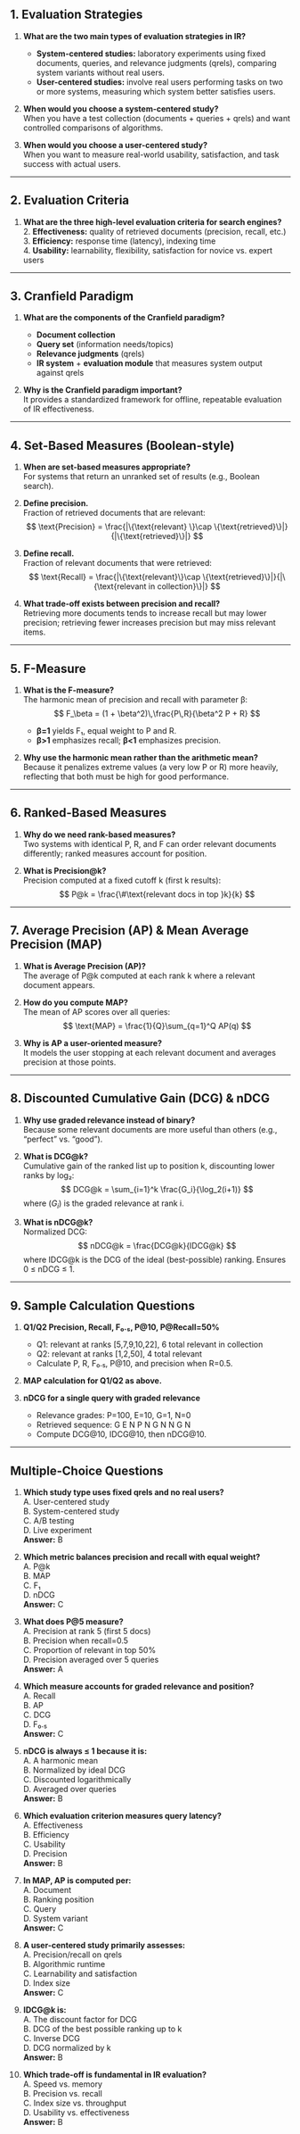 ## 1. Evaluation Strategies

1. **What are the two main types of evaluation strategies in IR?**  
   - **System-centered studies:** laboratory experiments using fixed documents, queries, and relevance judgments (qrels), comparing system variants without real users.  
   - **User-centered studies:** involve real users performing tasks on two or more systems, measuring which system better satisfies users.

2. **When would you choose a system-centered study?**  
   When you have a test collection (documents + queries + qrels) and want controlled comparisons of algorithms.

3. **When would you choose a user-centered study?**  
   When you want to measure real-world usability, satisfaction, and task success with actual users.

---

## 2. Evaluation Criteria

1. **What are the three high-level evaluation criteria for search engines?**  
   2. **Effectiveness:** quality of retrieved documents (precision, recall, etc.)  
   3. **Efficiency:** response time (latency), indexing time  
   4. **Usability:** learnability, flexibility, satisfaction for novice vs. expert users

---

## 3. Cranfield Paradigm

1. **What are the components of the Cranfield paradigm?**  
   - **Document collection**  
   - **Query set** (information needs/topics)  
   - **Relevance judgments** (qrels)  
   - **IR system** + **evaluation module** that measures system output against qrels

2. **Why is the Cranfield paradigm important?**  
   It provides a standardized framework for offline, repeatable evaluation of IR effectiveness.

---

## 4. Set-Based Measures (Boolean-style)

1. **When are set-based measures appropriate?**  
   For systems that return an unranked set of results (e.g., Boolean search).

2. **Define precision.**  
   Fraction of retrieved documents that are relevant:  
   $$
     \text{Precision} = \frac{|\{\text{relevant} \}\cap \{\text{retrieved}\}|}{|\{\text{retrieved}\}|}
   $$

3. **Define recall.**  
   Fraction of relevant documents that were retrieved:  
   $$
     \text{Recall} = \frac{|\{\text{relevant}\}\cap \{\text{retrieved}\}|}{|\{\text{relevant in collection}\}|}
   $$

4. **What trade-off exists between precision and recall?**  
   Retrieving more documents tends to increase recall but may lower precision; retrieving fewer increases precision but may miss relevant items.

---

## 5. F-Measure

1. **What is the F-measure?**  
   The harmonic mean of precision and recall with parameter β:  
   $$
     F_\beta = (1 + \beta^2)\,\frac{P\,R}{\beta^2 P + R}
   $$
   - **β=1** yields F₁, equal weight to P and R.  
   - **β>1** emphasizes recall; **β<1** emphasizes precision.

2. **Why use the harmonic mean rather than the arithmetic mean?**  
   Because it penalizes extreme values (a very low P or R) more heavily, reflecting that both must be high for good performance.

---

## 6. Ranked-Based Measures

1. **Why do we need rank-based measures?**  
   Two systems with identical P, R, and F can order relevant documents differently; ranked measures account for position.

2. **What is Precision@k?**  
   Precision computed at a fixed cutoff k (first k results):  
   $$
     P@k = \frac{\#\text{relevant docs in top }k}{k}
   $$

---

## 7. Average Precision (AP) & Mean Average Precision (MAP)

1. **What is Average Precision (AP)?**  
   The average of P@k computed at each rank k where a relevant document appears.  

2. **How do you compute MAP?**  
   The mean of AP scores over all queries:  
   $$
     \text{MAP} = \frac{1}{Q}\sum_{q=1}^Q AP(q)
   $$

3. **Why is AP a user-oriented measure?**  
   It models the user stopping at each relevant document and averages precision at those points.

---

## 8. Discounted Cumulative Gain (DCG) & nDCG

1. **Why use graded relevance instead of binary?**  
   Because some relevant documents are more useful than others (e.g., “perfect” vs. “good”).

2. **What is DCG@k?**  
   Cumulative gain of the ranked list up to position k, discounting lower ranks by log₂:  
   $$
     DCG@k = \sum_{i=1}^k \frac{G_i}{\log_2(i+1)}
   $$
   where \($G_i$\) is the graded relevance at rank i.

3. **What is nDCG@k?**  
   Normalized DCG:  
   $$
     nDCG@k = \frac{DCG@k}{IDCG@k}
	$$ 
   where IDCG@k is the DCG of the ideal (best-possible) ranking. Ensures 0 ≤ nDCG ≤ 1.

---

## 9. Sample Calculation Questions

1. **Q1/Q2 Precision, Recall, F₀.₅, P@10, P@Recall=50%**  
   - Q1: relevant at ranks [5,7,9,10,22], 6 total relevant in collection  
   - Q2: relevant at ranks [1,2,50], 4 total relevant  
   - Calculate P, R, F₀.₅, P@10, and precision when R=0.5.

2. **MAP calculation for Q1/Q2 as above.**  

3. **nDCG for a single query with graded relevance**  
   - Relevance grades: P=100, E=10, G=1, N=0  
   - Retrieved sequence: G E N P N G N N G N  
   - Compute DCG@10, IDCG@10, then nDCG@10.

---

## Multiple-Choice Questions

1. **Which study type uses fixed qrels and no real users?**  
   A. User-centered study  
   B. System-centered study  
   C. A/B testing  
   D. Live experiment  
   **Answer:** B

2. **Which metric balances precision and recall with equal weight?**  
   A. P@k  
   B. MAP  
   C. F₁  
   D. nDCG  
   **Answer:** C

3. **What does P@5 measure?**  
   A. Precision at rank 5 (first 5 docs)  
   B. Precision when recall=0.5  
   C. Proportion of relevant in top 50%  
   D. Precision averaged over 5 queries  
   **Answer:** A

4. **Which measure accounts for graded relevance and position?**  
   A. Recall  
   B. AP  
   C. DCG  
   D. F₀.₅  
   **Answer:** C

5. **nDCG is always ≤ 1 because it is:**  
   A. A harmonic mean  
   B. Normalized by ideal DCG  
   C. Discounted logarithmically  
   D. Averaged over queries  
   **Answer:** B

6. **Which evaluation criterion measures query latency?**  
   A. Effectiveness  
   B. Efficiency  
   C. Usability  
   D. Precision  
   **Answer:** B

7. **In MAP, AP is computed per:**  
   A. Document  
   B. Ranking position  
   C. Query  
   D. System variant  
   **Answer:** C

8. **A user-centered study primarily assesses:**  
   A. Precision/recall on qrels  
   B. Algorithmic runtime  
   C. Learnability and satisfaction  
   D. Index size  
   **Answer:** C

9. **IDCG@k is:**  
   A. The discount factor for DCG  
   B. DCG of the best possible ranking up to k  
   C. Inverse DCG  
   D. DCG normalized by k  
   **Answer:** B

10. **Which trade-off is fundamental in IR evaluation?**  
    A. Speed vs. memory  
    B. Precision vs. recall  
    C. Index size vs. throughput  
    D. Usability vs. effectiveness  
    **Answer:** B
